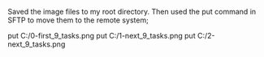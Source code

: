 Saved the image files to my root directory.
Then used the put command in SFTP to move them to the remote system;

put C:/0-first_9_tasks.png
put C:/1-next_9_tasks.png
put C:/2-next_9_tasks.png